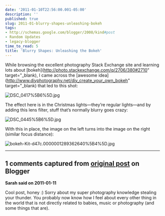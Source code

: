 ```yaml
---
date: '2011-01-10T22:56:00.001-05:00'
description: ''
published: true
slug: 2011-01-blurry-shapes-unleashing-bokeh
tags:
- http://schemas.google.com/blogger/2008/kind#post
- Random Updates
- legacy-blogger
time_to_read: 5
title: 'Blurry Shapes: Unleashing the Bokeh'
---
```




While browsing the excellent photography Stack Exchange site and learning lots about [bokeh](http://photo.stackexchange.com/q/2706/380#2710" target="_blank), I came across the [awesome idea](http://www.diyphotography.net/diy_create_your_own_bokeh" target="_blank) that led to this shot:  

![DSC_0417%5B6%5D.jpg](DSC_0417%5B6%5D.jpg)

The effect here is in the Christmas lights—they’re regular lights—and by adding this lens filter, stuff that’s normally blurry goes crazy:

![DSC_0445%5B6%5D.jpg](DSC_0445%5B6%5D.jpg)

With this in place, the image on the left turns into the image on the right (similar focus distance):  

![bokeh-Kit-d47c.0000001289362640%5B4%5D.jpg](bokeh-Kit-d47c.0000001289362640%5B4%5D.jpg)

---

## 1 comments captured from [original post](https://blog.wassupy.com/2011/01/blurry-shapes-unleashing-bokeh.html) on Blogger

**Sarah said on 2011-01-11**

Cool post, honey :)  Sorry about my super photography knowledge stealing your thunder.  You probably now know how I feel about every other thing in the world that is not directly related to babies, music or photography (and some things that are).

